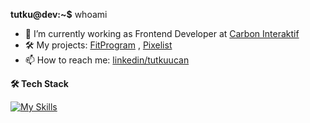 **tutku@dev:~$** whoami
- 🔭 I’m currently working as Frontend Developer at [Carbon Interaktif](https://www.carboninteraktif.com)
- 🛠️ My projects: [FitProgram](https://www.github.com/tutkuofnight/fitprogram) , [Pixelist](https://www.github.com/tutkuofnight/pixelist)
- 📫 How to reach me: [linkedin/tutkuucan](https://www.linkedin.com/in/tutkuucan/)

**🛠 Tech Stack**

[![My Skills](https://skillicons.dev/icons?i=js,html,css,sass,react,vue,nodejs,express,nuxtjs,mongodb,pug)](https://skillicons.dev)

